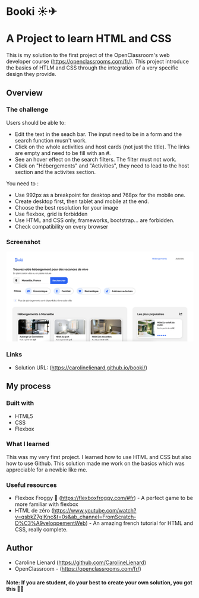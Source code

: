 # Booki ☀️✈
# A Project to learn HTML and CSS

This is my solution to the first project of the OpenClassroom's web developer course (https://openclassrooms.com/fr/). 
This project introduce the basics of HTLM and CSS through the integration of a very specific design they provide.

## Overview

### The challenge

Users should be able to:

- Edit the text in the seach bar. The input need to be in a form and the search function musn't work.
- Click on the whole activities and host cards (not just the title). The links are empty and need to be fill with an #.
- See an hover effect on the search filters. The filter must not work.
- Click on "Hébergements" and "Activities", they need to lead to the host section and the activites section.

You need to : 
- Use 992px as a breakpoint for desktop and 768px for the mobile one.
- Create desktop first, then tablet and mobile at the end.
- Choose the best resolution for your image
- Use flexbox, grid is forbidden
- Use HTML and CSS only, frameworks, bootstrap... are forbidden.
- Check compatibility on every browser

### Screenshot

![](./project.png)


### Links

- Solution URL: (https://carolinelienard.github.io/booki/)

## My process

### Built with

- HTML5
- CSS 
- Flexbox

### What I learned

This was my very first project. I learned how to use HTML and CSS but also how to use Github. This solution made me work on the basics which was appreciable for a newbie like me.


### Useful resources

- Flexbox Froggy 🐸 (https://flexboxfroggy.com/#fr) - A perfect game to be more familiar with flexbox
- HTML de zéro (https://www.youtube.com/watch?v=qsbkZ7gIKnc&t=0s&ab_channel=FromScratch-D%C3%A9veloppementWeb) - An amazing french tutorial for HTML and CSS, really complete.


## Author

- Caroline Lienard (https://github.com/CarolineLienard)
- OpenClassroom - (https://openclassrooms.com/fr/)

#### Note: If you are student, do your best to create your own solution, you got this 👍🏻
